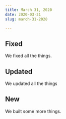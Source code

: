 ```yaml
---
title: March 31, 2020
date: 2020-03-31
slug: march-31-2020

---
```

## Fixed

We fixed all the things.

## Updated

We updated all the things

## New

We built some more things.